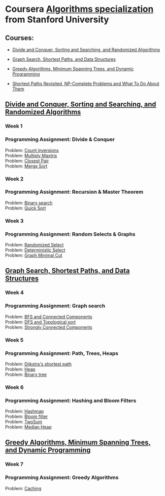 # Coursera [Algorithms specialization](<https://www.coursera.org/specializations/algorithms>) from Stanford University

## Courses:

- [Divide and Conquer, Sorting and Searching, and Randomized Algorithms](https://www.coursera.org/learn/algorithms-divide-conquer)

- [Graph Search, Shortest Paths, and Data Structures](https://www.coursera.org/learn/algorithms-graphs-data-structures)

- [Greedy Algorithms, Minimum Spanning Trees, and Dynamic Programming](https://www.coursera.org/learn/algorithms-greedy)

- [Shortest Paths Revisited, NP-Complete Problems and What To Do About Them](https://www.coursera.org/learn/algorithms-npcomplete)



## [Divide and Conquer, Sorting and Searching, and Randomized Algorithms](https://www.coursera.org/learn/algorithms-divide-conquer)

### Week 1
### Programming Assignment: Divide & Conquer

Problem: [Count inversions](https://github.com/Sergei-Morozov/Coursera-Algorithms/blob/master/Divide%20and%20Conquer/week1/inversions.py)  </br>
Problem: [Multiply Maxtrix](https://github.com/Sergei-Morozov/Coursera-Algorithms/blob/master/Divide%20and%20Conquer/week1/matrix_multiply.py)  </br>
Problem: [Closest Pair](https://github.com/Sergei-Morozov/Coursera-Algorithms/blob/master/Divide%20and%20Conquer/week1/closest_pair.py)  </br>
Problem: [Merge Sort](https://github.com/Sergei-Morozov/Coursera-Algorithms/blob/master/Divide%20and%20Conquer/week1/merge_sort.py)  </br>

### Week 2
### Programming Assignment: Recursion & Master Theorem

Problem: [Binary search](https://github.com/Sergei-Morozov/Coursera-Algorithms/blob/master/Divide%20and%20Conquer/week2/binary_search.py)  </br>
Problem: [Quick Sort](https://github.com/Sergei-Morozov/Coursera-Algorithms/blob/master/Divide%20and%20Conquer/week2/quick_sort.py)  </br>

### Week 3
### Programming Assignment: Random Selects & Graphs

Problem: [Randomized Select](https://github.com/Sergei-Morozov/Coursera-Algorithms/blob/master/Divide%20and%20Conquer/week3/random_select.py)  </br>
Problem: [Deterministic Select](https://github.com/Sergei-Morozov/Coursera-Algorithms/blob/master/Divide%20and%20Conquer/week3/deterministic_select.py)  </br>
Problem: [Graph Minimal Cut](https://github.com/Sergei-Morozov/Coursera-Algorithms/blob/master/Divide%20and%20Conquer/week3/min_cut_graph.py)  </br>

## [Graph Search, Shortest Paths, and Data Structures](https://www.coursera.org/learn/algorithms-graphs-data-structures)

### Week 4
### Programming Assignment: Graph search

Problem: [BFS and Connected Components](https://github.com/Sergei-Morozov/Coursera-Algorithms/blob/master/Graphs%20and%20Data%20Structures/week4/bfs.py)  </br>
Problem: [DFS and Topological sort](https://github.com/Sergei-Morozov/Coursera-Algorithms/blob/master/Graphs%20and%20Data%20Structures/week4/dfs.py)  </br>
Problem: [Strongly Connected Components](https://github.com/Sergei-Morozov/Coursera-Algorithms/blob/master/Graphs%20and%20Data%20Structures/week4/scc.py)  </br>

### Week 5
### Programming Assignment: Path, Trees, Heaps
Problem: [Dijkstra's shortest path](https://github.com/Sergei-Morozov/Coursera-Algorithms/blob/master/Graphs%20and%20Data%20Structures/week5/dijkstra.py)  </br>
Problem: [Heap](https://github.com/Sergei-Morozov/Coursera-Algorithms/blob/master/Graphs%20and%20Data%20Structures/week5/heap.py)  </br>
Problem: [Binary tree](https://github.com/Sergei-Morozov/Coursera-Algorithms/blob/master/Graphs%20and%20Data%20Structures/week5/binary_tree.py)  </br>

### Week 6
### Programming Assignment: Hashing and Bloom Filters
Problem: [Hashmap](https://github.com/Sergei-Morozov/Coursera-Algorithms/blob/master/Graphs%20and%20Data%20Structures/week6/hash.py)  </br>
Problem: [Bloom filter](https://github.com/Sergei-Morozov/Coursera-Algorithms/blob/master/Graphs%20and%20Data%20Structures/week6/bloom.py)  </br>
Problem: [TwoSum](https://github.com/Sergei-Morozov/Coursera-Algorithms/blob/master/Graphs%20and%20Data%20Structures/week6/2sum.py)  </br>
Problem: [Median Heap](https://github.com/Sergei-Morozov/Coursera-Algorithms/blob/master/Graphs%20and%20Data%20Structures/week6/median.py)  </br>


## [Greedy Algorithms, Minimum Spanning Trees, and Dynamic Programming](https://www.coursera.org/learn/algorithms-greedy)

### Week 7
### Programming Assignment: Greedy Algorithms
Problem: [Caching]()  </br>



